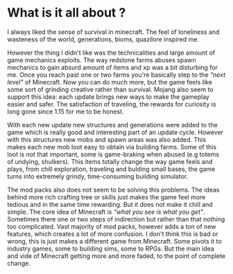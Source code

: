 # What is it all about ?

I always liked the sense of survival in minecraft. The feel of loneliness and wasteness of the world, generations, bioms, quazilore inspired me. 

However the thing I didn't like was the technicalities and large amount of game mechanics exploits. The way redstone farms abuses spawn mechanics to gain absurd amount of items and xp was a bit disturbing for me. Once you reach past one or two farms you're basically step to the *"next level"* of Minecraft. Now you can do much more, but the game feels like some sort of grinding creative rather than survival. Mojang also seem to support this idea: each update brings new ways to make the gameplay easier and safer. The satisfaction of traveling, the rewards for curiosity is long gone since 1.15 for me to be honest. 

With each new update new structures and generations were added to the game which is really good and interesting part of an update cycle. However with this structures new mobs and spawn areas was also added. This makes each new mob loot easy to obtain via building farms. Some of this loot is not that important, some is game-braking when abused (e.g totems of undying, shulkers). This items totally change the way game feels and plays, from chill exploration, traveling and bulding small bases, the game turns into extremely grindy, time-consuming building simulator.

The mod packs also does not seem to be solving this problems. The ideas behind more rich crafting tree or skills just makes the game feel more tedious and in the same time rewarding. But it does not make it chill and simple. The core idea of Minecraft is *"what you see is what you get"*. Sometimes there one or two steps of indirection but rather than that nothing too complicated. Vast majority of mod packs, however adds a ton of new features, which creates a lot of more confusion. I don't think this is bad or wrong, this is just makes a different game from Minecraft. Some pivots it to industry games, some to building sims, some to RPGs. But the main idea and vide of Minecraft getting more and more faded, to the point of complete change.

